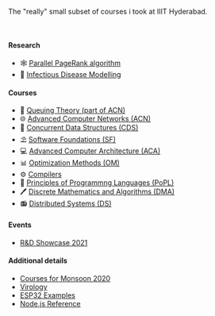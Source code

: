 The "really" small subset of courses i took at IIIT Hyderabad.

<br>


#### Research

- 🕸️ [Parallel PageRank algorithm](https://puzzlef.github.io)
- 🦠 [Infectious Disease Modelling](https://github.com/iiithf/infectious-disease-modeling)


#### Courses

- 🚂 [Queuing Theory (part of ACN)](https://github.com/iiithf/queuing-theory)
- 🌐 [Advanced Computer Networks (ACN)](https://github.com/iiithf/advanced-computer-networks)
- 👥 [Concurrent Data Structures (CDS)](https://github.com/iiithf/concurrent-data-structures)
- ⛱️ [Software Foundations (SF)](https://github.com/iiithf/software-foundations)
- 💻 [Advanced Computer Architecture (ACA)](https://github.com/iiithf/advanced-computer-architecture)
- 📊 [Optimization Methods (OM)](https://github.com/iiithf/optimization-methods)
- ⚙️ [Compilers](https://github.com/iiithf/compilers)
- 📖 [Principles of Programmng Languages (PoPL)](https://github.com/iiithf/principles-of-programming-languages)
- 🖊️ [Discrete Mathematics and Algorithms (DMA)](https://github.com/iiithf/discrete-mathematics-and-algorithms)
- 📻 [Distributed Systems (DS)](https://github.com/iiithf/distributed-systems)


#### Events

- [R&D Showcase 2021](https://iiithf.github.io/rnd-showcase-2021/)


#### Additional details

- [Courses for Monsoon 2020](https://github.com/iiithf/monsoon-courses)
- [Virology](https://github.com/iiithf/virology)
- [ESP32 Examples](https://github.com/iiithf/esp32-examples)
- [Node.js Reference](https://github.com/iiithf/nodejs-reference)
